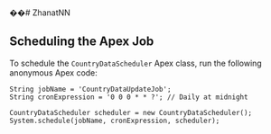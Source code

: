 ��#   Z h a n a t N N 
 
## Scheduling the Apex Job

To schedule the `CountryDataScheduler` Apex class, run the following anonymous Apex code:

```apex
String jobName = 'CountryDataUpdateJob';
String cronExpression = '0 0 0 * * ?'; // Daily at midnight

CountryDataScheduler scheduler = new CountryDataScheduler();
System.schedule(jobName, cronExpression, scheduler);
 
